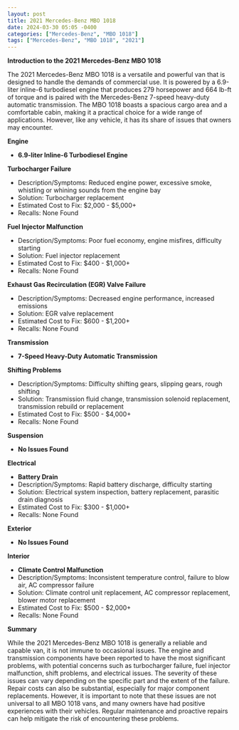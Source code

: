 ```yaml
---
layout: post
title: 2021 Mercedes-Benz MBO 1018
date: 2024-03-30 05:05 -0400
categories: ["Mercedes-Benz", "MBO 1018"]
tags: ["Mercedes-Benz", "MBO 1018", "2021"]
---
```

**Introduction to the 2021 Mercedes-Benz MBO 1018**

The 2021 Mercedes-Benz MBO 1018 is a versatile and powerful van that is designed to handle the demands of commercial use. It is powered by a 6.9-liter inline-6 turbodiesel engine that produces 279 horsepower and 664 lb-ft of torque and is paired with the Mercedes-Benz 7-speed heavy-duty automatic transmission. The MBO 1018 boasts a spacious cargo area and a comfortable cabin, making it a practical choice for a wide range of applications. However, like any vehicle, it has its share of issues that owners may encounter.

**Engine**

* **6.9-liter Inline-6 Turbodiesel Engine**

**Turbocharger Failure**
* Description/Symptoms: Reduced engine power, excessive smoke, whistling or whining sounds from the engine bay
* Solution: Turbocharger replacement
* Estimated Cost to Fix: $2,000 - $5,000+
* Recalls: None Found

**Fuel Injector Malfunction**
* Description/Symptoms: Poor fuel economy, engine misfires, difficulty starting
* Solution: Fuel injector replacement
* Estimated Cost to Fix: $400 - $1,000+
* Recalls: None Found

**Exhaust Gas Recirculation (EGR) Valve Failure**
* Description/Symptoms: Decreased engine performance, increased emissions
* Solution: EGR valve replacement
* Estimated Cost to Fix: $600 - $1,200+
* Recalls: None Found

**Transmission**

* **7-Speed Heavy-Duty Automatic Transmission**

**Shifting Problems**
* Description/Symptoms: Difficulty shifting gears, slipping gears, rough shifting
* Solution: Transmission fluid change, transmission solenoid replacement, transmission rebuild or replacement
* Estimated Cost to Fix: $500 - $4,000+
* Recalls: None Found

**Suspension**

* **No Issues Found**

**Electrical**

* **Battery Drain**
* Description/Symptoms: Rapid battery discharge, difficulty starting
* Solution: Electrical system inspection, battery replacement, parasitic drain diagnosis
* Estimated Cost to Fix: $300 - $1,000+
* Recalls: None Found

**Exterior**

* **No Issues Found**

**Interior**

* **Climate Control Malfunction**
* Description/Symptoms: Inconsistent temperature control, failure to blow air, AC compressor failure
* Solution: Climate control unit replacement, AC compressor replacement, blower motor replacement
* Estimated Cost to Fix: $500 - $2,000+
* Recalls: None Found

**Summary**

While the 2021 Mercedes-Benz MBO 1018 is generally a reliable and capable van, it is not immune to occasional issues. The engine and transmission components have been reported to have the most significant problems, with potential concerns such as turbocharger failure, fuel injector malfunction, shift problems, and electrical issues. The severity of these issues can vary depending on the specific part and the extent of the failure. Repair costs can also be substantial, especially for major component replacements. However, it is important to note that these issues are not universal to all MBO 1018 vans, and many owners have had positive experiences with their vehicles. Regular maintenance and proactive repairs can help mitigate the risk of encountering these problems.
